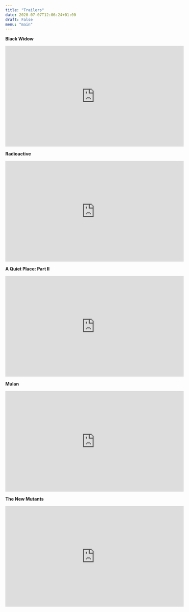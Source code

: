 ```yaml
---
title: "Trailers"
date: 2020-07-07T12:06:24+01:00
draft: False
menu: "main"
---
```


<div class="tl f2 lh-copy b i fl">

**Black Widow**

<iframe width="560" height="315" src="https://www.youtube.com/embed/ybji16u608U" frameborder="0" allow="accelerometer; autoplay; encrypted-media; gyroscope; picture-in-picture" allowfullscreen></iframe>



**Radioactive**

<iframe width="560" height="315" src="https://www.youtube.com/embed/6x2ONAWdX1I" frameborder="0" allow="accelerometer; autoplay; encrypted-media; gyroscope; picture-in-picture" allowfullscreen></iframe>




**A Quiet Place: Part II**

<iframe width="560" height="315" src="https://www.youtube.com/embed/XEMwSdne6UE" frameborder="0" allow="accelerometer; autoplay; encrypted-media; gyroscope; picture-in-picture" allowfullscreen></iframe>




**Mulan**

<iframe width="560" height="315" src="https://www.youtube.com/embed/R-eFm--k21c" frameborder="0" allow="accelerometer; autoplay; encrypted-media; gyroscope; picture-in-picture" allowfullscreen></iframe>




**The New Mutants**

<iframe width="560" height="315" src="https://www.youtube.com/embed/W_vJhUAOFpI" frameborder="0" allow="accelerometer; autoplay; encrypted-media; gyroscope; picture-in-picture" allowfullscreen></iframe>



